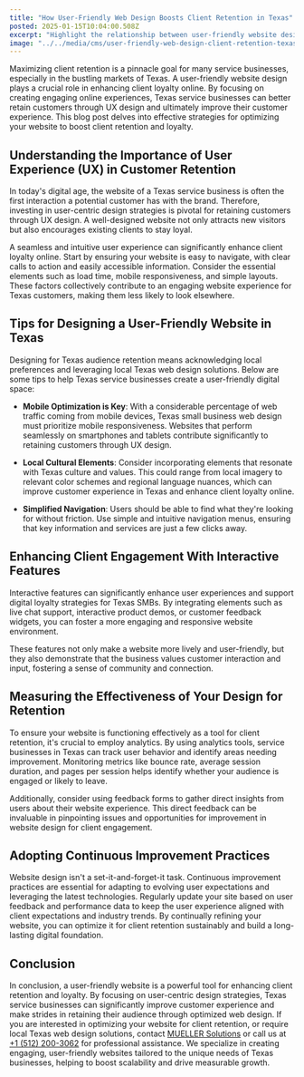```yaml
---
title: "How User-Friendly Web Design Boosts Client Retention in Texas"
posted: 2025-01-15T10:04:00.508Z
excerpt: "Highlight the relationship between user-friendly website design and client retention, offering strategies for Texas service businesses to create more engaging online experiences."
image: "../../media/cms/user-friendly-web-design-client-retention-texas.png"
---
```


Maximizing client retention is a pinnacle goal for many service businesses, especially in the bustling markets of Texas. A user-friendly website design plays a crucial role in enhancing client loyalty online. By focusing on creating engaging online experiences, Texas service businesses can better retain customers through UX design and ultimately improve their customer experience. This blog post delves into effective strategies for optimizing your website to boost client retention and loyalty.

## Understanding the Importance of User Experience (UX) in Customer Retention

In today's digital age, the website of a Texas service business is often the first interaction a potential customer has with the brand. Therefore, investing in user-centric design strategies is pivotal for retaining customers through UX design. A well-designed website not only attracts new visitors but also encourages existing clients to stay loyal.

A seamless and intuitive user experience can significantly enhance client loyalty online. Start by ensuring your website is easy to navigate, with clear calls to action and easily accessible information. Consider the essential elements such as load time, mobile responsiveness, and simple layouts. These factors collectively contribute to an engaging website experience for Texas customers, making them less likely to look elsewhere.

## Tips for Designing a User-Friendly Website in Texas

Designing for Texas audience retention means acknowledging local preferences and leveraging local Texas web design solutions. Below are some tips to help Texas service businesses create a user-friendly digital space:

- **Mobile Optimization is Key**: With a considerable percentage of web traffic coming from mobile devices, Texas small business web design must prioritize mobile responsiveness. Websites that perform seamlessly on smartphones and tablets contribute significantly to retaining customers through UX design.
  
- **Local Cultural Elements**: Consider incorporating elements that resonate with Texas culture and values. This could range from local imagery to relevant color schemes and regional language nuances, which can improve customer experience in Texas and enhance client loyalty online.
  
- **Simplified Navigation**: Users should be able to find what they're looking for without friction. Use simple and intuitive navigation menus, ensuring that key information and services are just a few clicks away.

## Enhancing Client Engagement With Interactive Features

Interactive features can significantly enhance user experiences and support digital loyalty strategies for Texas SMBs. By integrating elements such as live chat support, interactive product demos, or customer feedback widgets, you can foster a more engaging and responsive website environment.

These features not only make a website more lively and user-friendly, but they also demonstrate that the business values customer interaction and input, fostering a sense of community and connection.

## Measuring the Effectiveness of Your Design for Retention

To ensure your website is functioning effectively as a tool for client retention, it's crucial to employ analytics. By using analytics tools, service businesses in Texas can track user behavior and identify areas needing improvement. Monitoring metrics like bounce rate, average session duration, and pages per session helps identify whether your audience is engaged or likely to leave.

Additionally, consider using feedback forms to gather direct insights from users about their website experience. This direct feedback can be invaluable in pinpointing issues and opportunities for improvement in website design for client engagement.

## Adopting Continuous Improvement Practices

Website design isn't a set-it-and-forget-it task. Continuous improvement practices are essential for adapting to evolving user expectations and leveraging the latest technologies. Regularly update your site based on user feedback and performance data to keep the user experience aligned with client expectations and industry trends. By continually refining your website, you can optimize it for client retention sustainably and build a long-lasting digital foundation.

## Conclusion

In conclusion, a user-friendly website is a powerful tool for enhancing client retention and loyalty. By focusing on user-centric design strategies, Texas service businesses can significantly improve customer experience and make strides in retaining their audience through optimized web design. If you are interested in optimizing your website for client retention, or require local Texas web design solutions, contact [MUELLER Solutions](mailto:info@muellersolutions.com) or call us at [+1 (512) 200-3062](tel:+15122003062) for professional assistance. We specialize in creating engaging, user-friendly websites tailored to the unique needs of Texas businesses, helping to boost scalability and drive measurable growth.